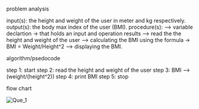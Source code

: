 problem analysis

input(s): the height and weight of the user in meter and kg respectively.
output(s): the body max index of the user  (BMI).
procedure(s): 
--> variable declartion -> that holds an input and operation results 
--> read the  the height and weight of the user
--> calculating the BMI using the formula -> BMI = Weight/Height^2
--> displaying the BMI.
                       
algorithm/psedocode

step 1: start
step 2: read the height and weight of the user
step 3: BMI --> (weight/(height^2))
step 4: print BMI
step 5: stop

flow chart

![Que_1](https://github.com/SWEG-2015EC-Batch/Akir-Coders/assets/149458119/73e95613-2928-4d9c-9431-c33ce7bdc60c)
